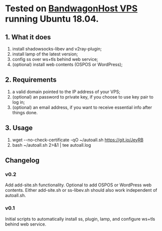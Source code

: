 # Tested on [BandwagonHost VPS](https://tinyurl.com/y4v2rl2u) running Ubuntu 18.04.

## 1. What it does
1) install shadowsocks-libev and v2ray-plugin;
2) install lamp of the latest version;
3) config ss over ws+tls behind web service;
4) (optional) install web contents (OSPOS or WordPress);

## 2. Requirements
1) a valid domain pointed to the IP address of your VPS;
2) (optional) an password to private key, if you choose to use key pair to log in;
3) (optional) an email address, if you want to receive essential info after things done.

## 3. Usage
1) wget --no-check-certificate -qO ~/autoall.sh https://git.io/JeyRB
2) bash ~/autoall.sh 2>&1 | tee autoall.log

## Changelog

### v0.2

Add add-site.sh functionality. Optional to add OSPOS or WordPress web contents.
Either add-site.sh or ss-libev.sh should also work independent of autoall.sh.

### v0.1

Initial scripts to automatically install ss, plugin, lamp, and configure ws+tls behind web service.